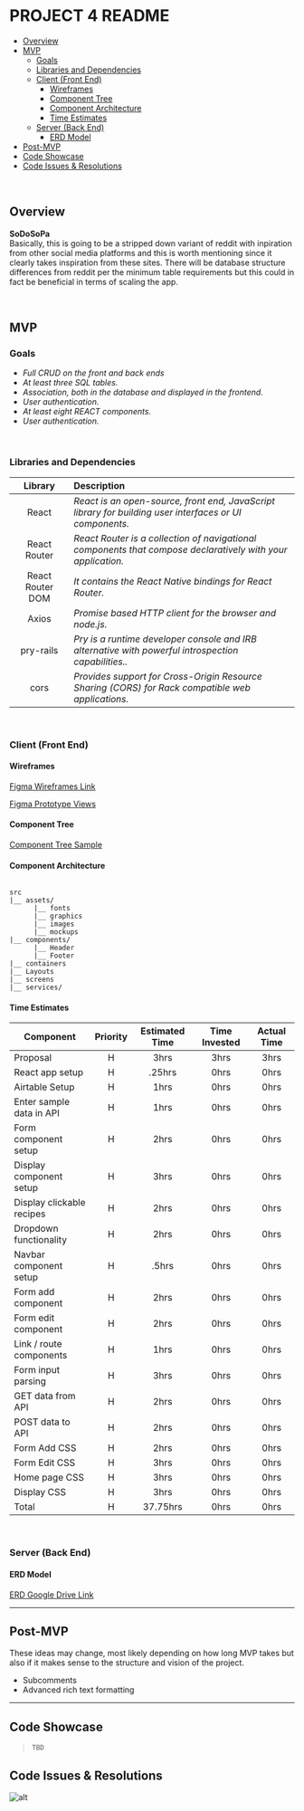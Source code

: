 # PROJECT 4 README <!-- omit in toc -->

- [Overview](#overview)
- [MVP](#mvp)
  - [Goals](#goals)
  - [Libraries and Dependencies](#libraries-and-dependencies)
  - [Client (Front End)](#client-front-end)
    - [Wireframes](#wireframes)
    - [Component Tree](#component-tree)
    - [Component Architecture](#component-architecture)
    - [Time Estimates](#time-estimates)
  - [Server (Back End)](#server-back-end)
    - [ERD Model](#erd-model)
- [Post-MVP](#post-mvp)
- [Code Showcase](#code-showcase)
- [Code Issues & Resolutions](#code-issues--resolutions)

<br>

## Overview

**SoDoSoPa**
<br>
Basically, this is going to be a stripped down variant of reddit with inpiration from other social media platforms and this is worth mentioning since it clearly takes inspiration from these sites. There will be database structure differences from reddit per the minimum table requirements but this could in fact be beneficial in terms of scaling the app.

<br>

## MVP

### Goals

- _Full CRUD on the front and back ends_
- _At least three SQL tables._
- _Association, both in the database and displayed in the frontend._
- _User authentication._
- _At least eight REACT components._
- _User authentication._

<br>

### Libraries and Dependencies

|     Library      | Description                                |
| :--------------: | :----------------------------------------- |
|      React       | _React is an open-source, front end, JavaScript library for building user interfaces or UI components._ |
|   React Router   | _React Router is a collection of navigational components that compose declaratively with your application._ |
|   React Router DOM   | _It contains the React Native bindings for React Router._ |
|      Axios       | _Promise based HTTP client for the browser and node.js._ |
|     pry-rails    | _Pry is a runtime developer console and IRB alternative with powerful introspection capabilities.._ |
|      cors        | _Provides support for Cross-Origin Resource Sharing (CORS) for Rack compatible web applications._ |

<br>

### Client (Front End)

#### Wireframes

[Figma Wireframes Link](https://www.figma.com/file/WXQdQaGeiOfLC06KyYtnqe/p4?node-id=0%3A1)

[Figma Prototype Views](https://www.figma.com/proto/WXQdQaGeiOfLC06KyYtnqe/p4?node-id=1%3A2&scaling=min-zoom&page-id=0%3A1)

#### Component Tree

[Component Tree Sample](https://gist.git.generalassemb.ly/davidtwhitlatch/414107e2560ae0bb65e233570f2fe056#file-component-tree-png)

#### Component Architecture

``` structure

src
|__ assets/
      |__ fonts
      |__ graphics
      |__ images
      |__ mockups
|__ components/
      |__ Header
      |__ Footer
|__ containers
|__ Layouts
|__ screens
|__ services/

```

#### Time Estimates

| Component                 | Priority | Estimated Time | Time Invested | Actual Time |
| ------------------------- | :------: | :------------: | :-----------: | :---------: |
| Proposal                  |    H     |      3hrs      |     3hrs      |    3hrs     |
| React app setup           |    H     |    .25hrs      |     0hrs      |    0hrs     |
| Airtable Setup            |    H     |      1hrs      |     0hrs      |    0hrs     |
| Enter sample data in API  |    H     |      1hrs      |     0hrs      |    0hrs     |
| Form component setup      |    H     |      2hrs      |     0hrs      |    0hrs     |
| Display component setup   |    H     |      3hrs      |     0hrs      |    0hrs     |
| Display clickable recipes |    H     |      2hrs      |     0hrs      |    0hrs     |
| Dropdown functionality    |    H     |      2hrs      |     0hrs      |    0hrs     |
| Navbar component setup    |    H     |     .5hrs      |     0hrs      |    0hrs     |
| Form add component        |    H     |      2hrs      |     0hrs      |    0hrs     |
| Form edit component       |    H     |      2hrs      |     0hrs      |    0hrs     |
| Link / route components   |    H     |      1hrs      |     0hrs      |    0hrs     |
| Form input parsing        |    H     |      3hrs      |     0hrs      |    0hrs     |
| GET data from API         |    H     |      2hrs      |     0hrs      |    0hrs     |
| POST data to API          |    H     |      2hrs      |     0hrs      |    0hrs     |
| Form Add CSS              |    H     |      2hrs      |     0hrs      |    0hrs     |
| Form Edit CSS             |    H     |      3hrs      |     0hrs      |    0hrs     |
| Home page CSS             |    H     |      3hrs      |     0hrs      |    0hrs     |
| Display CSS               |    H     |      3hrs      |     0hrs      |    0hrs     |
| Total                     |    H     |  37.75hrs      |     0hrs      |    0hrs     |

<br>

### Server (Back End)

#### ERD Model

[ERD Google Drive Link](https://drive.google.com/file/d/1YnMGZbYWWmqFojCNEXPmzaG5_pPDXX7O/view?usp=sharing)
<br>

***

## Post-MVP
These ideas may change, most likely depending on how long MVP takes but also if it makes sense to the structure and vision of the project.
- Subcomments
- Advanced rich text formatting

***

## Code Showcase

> ```TBD```

## Code Issues & Resolutions

![alt](https://media.giphy.com/media/5x89XRx3sBZFC/giphy.gif)

